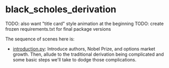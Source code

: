 # black_scholes_derivation

TODO: also want "title card" style animation at the beginning
TODO: create frozen requirements.txt for final package versions

The sequence of scenes here is:

* [introduction.py](introduction.py): Introduce authors, Nobel Prize, and options market growth. Then, allude to the
  traditional derivation being complicated and some basic steps we'll take to dodge those complications.